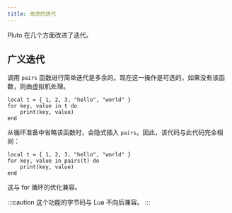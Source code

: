 ```yaml
---
title: 改进的迭代
---
```


Pluto 在几个方面改进了迭代。

## 广义迭代

调用 `pairs` 函数进行简单迭代是多余的。现在这一操作是可选的，如果没有该函数，则由虚拟机处理。
```pluto showLineNumbers title="新代码"
local t = { 1, 2, 3, "hello", "world" }
for key, value in t do
    print(key, value)
end
```
从循环准备中省略该函数时，会隐式插入 `pairs`。因此，该代码与此代码完全相同：
```pluto showLineNumbers title="老代码"
local t = { 1, 2, 3, "hello", "world" }
for key, value in pairs(t) do
    print(key, value)
end
```
这与 for 循环的优化兼容。

:::caution
这个功能的字节码与 Lua 不向后兼容。
:::
